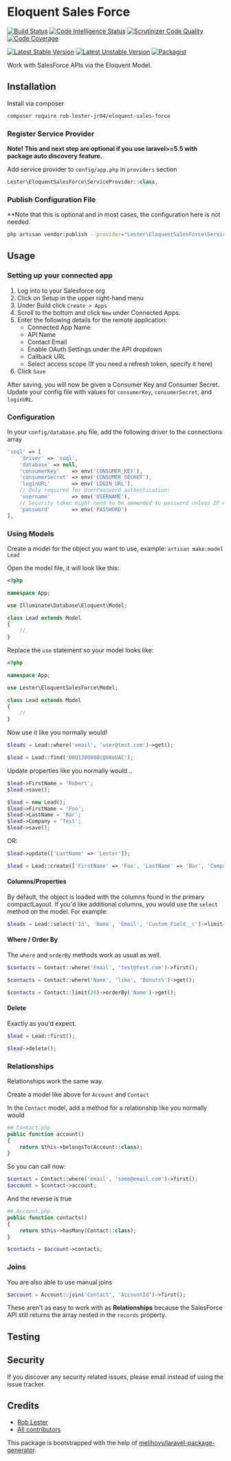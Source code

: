 # Eloquent Sales Force

[![Build Status](https://scrutinizer-ci.com/g/roblesterjr04/EloquentSalesForce/badges/build.png?b=master)](https://scrutinizer-ci.com/g/rob-lester-jr04/EloquentSalesForce/build-status/master)
[![Code Intelligence Status](https://scrutinizer-ci.com/g/roblesterjr04/EloquentSalesForce/badges/code-intelligence.svg?b=master)](https://scrutinizer-ci.com/code-intelligence)
[![Scrutinizer Code Quality](https://scrutinizer-ci.com/g/roblesterjr04/EloquentSalesForce/badges/quality-score.png?b=master)](https://scrutinizer-ci.com/g/rob-lester-jr04/EloquentSalesForce/?branch=master)
[![Code Coverage](https://scrutinizer-ci.com/g/roblesterjr04/EloquentSalesForce/badges/coverage.png?b=master)](https://scrutinizer-ci.com/g/rob-lester-jr04/EloquentSalesForce/?branch=master)

[![Latest Stable Version](https://poser.pugx.org/rob-lester-jr04/eloquent-sales-force/v/stable.svg)](https://packagist.org/packages/live-person-inc/live-engage-laravel)
[![Latest Unstable Version](https://poser.pugx.org/rob-lester-jr04/eloquent-sales-force/v/unstable.svg)](https://packagist.org/packages/live-person-inc/live-engage-laravel)
[![Packagist](https://poser.pugx.org/rob-lester-jr04/eloquent-sales-force/d/total.svg)](https://packagist.org/packages/live-person-inc/live-engage-laravel)


Work with SalesForce APIs via the Eloquent Model.

## Installation

Install via composer

```bash
composer require rob-lester-jr04/eloquent-sales-force
```

### Register Service Provider

**Note! This and next step are optional if you use laravel>=5.5 with package
auto discovery feature.**

Add service provider to `config/app.php` in `providers` section

```php
Lester\EloquentSalesForce\ServiceProvider::class,
```

### Publish Configuration File

**Note that this is optional and in most cases, the configuration here is not needed.

```bash
php artisan vendor:publish --provider="Lester\EloquentSalesForce\ServiceProvider" --tag="config"
```

## Usage

### Setting up your connected app

1. Log into to your Salesforce org
2. Click on Setup in the upper right-hand menu
3. Under Build click `Create > Apps`
4. Scroll to the bottom and click `New` under Connected Apps.
5. Enter the following details for the remote application:
    * Connected App Name
    * API Name
    * Contact Email
    * Enable OAuth Settings under the API dropdown
    * Callback URL
    * Select access scope (If you need a refresh token, specify it here)
6. Click `Save`

After saving, you will now be given a Consumer Key and Consumer Secret. Update your config file with values for `consumerKey`, `consumerSecret`, and `loginURL`.

### Configuration

In your `config/database.php` file, add the following driver to the connections array

```php
'soql' => [
    'driver' => 'soql',
    'database' => null,
    'consumerKey'    => env('CONSUMER_KEY'),
    'consumerSecret' => env('CONSUMER_SECRET'),
    'loginURL'       => env('LOGIN_URL'),
    // Only required for UserPassword authentication:
    'username'       => env('USERNAME'),
    // Security token might need to be ammended to password unless IP Address is whitelisted
    'password'       => env('PASSWORD')
],
```

### Using Models

Create a model for the object you want to use, example: `artisan make:model Lead`

Open the model file, it will look like this:

```php
<?php

namespace App;

use Illuminate\Database\Eloquent\Model;

class Lead extends Model
{
    //
}
```

Replace the `use` statement so your model looks like:

```php
<?php

namespace App;

use Lester\EloquentSalesForce\Model;

class Lead extends Model
{
    //
}
```

Now use it like you normally would!

```php
$leads = Lead::where('email', 'user@test.com')->get();

$lead = Lead::find('00Q1J00000cQ08eUAC');
```

Update properties like you normally would...

```php
$lead->FirstName = 'Robert';
$lead->save();
```

```php
$lead = new Lead();
$lead->FirstName = 'Foo';
$lead->LastName = 'Bar';
$lead->Company = 'Test';
$lead->save();
```

OR:

```php
$lead->update(['LastName' => 'Lester']);

$lead = Lead::create(['FirstName' => 'Foo', 'LastName' => 'Bar', 'Company' => 'Test Company']);
```

#### Columns/Properties
By default, the object is loaded with the columns found in the primary compactLayout. If you'd like additional columns, you would use the `select` method on the model. For example:

```php
$leads = Lead::select('Id', 'Name', 'Email', 'Custom_Field__c')->limit(10)->get();
```

#### Where / Order By
The `where` and `orderBy` methods work as usual as well.

```php
$contacts = Contact::where('Email', 'test@test.com')->first();

$contacts = Contact::where('Name', 'like', 'Donuts%')->get();

$contacts = Contact::limit(20)->orderBy('Name')->get();
```

#### Delete
Exactly as you'd expect.

```php
$lead = Lead::first();

$lead->delete();
```

### Relationships

Relationships work the same way.

Create a model like above for `Account` and `Contact`

In the `Contact` model, add a method for a relationship like you normally would

```php
## Contact.php
public function account()
{
	return $this->belongsTo(Account::class);
}
```

So you can call now:

```php
$contact = Contact::where('email', 'some@email.com')->first();
$account = $contact->account;
```

And the reverse is true

```php
## Account.php
public function contacts()
{
	return $this->hasMany(Contact::class);
}
```

```php
$contacts = $account->contacts;
```

### Joins
You are also able to use manual joins

```php
$account = Account::join('Contact', 'AccountId')->first();
```

These aren't as easy to work with as **Relationships** because the SalesForce API still returns the array nested in the `records` property.

## Testing


## Security

If you discover any security related issues, please email 
instead of using the issue tracker.

## Credits

- [Rob Lester](https://github.com/roblesterjr04/EloquentSalesForce)
- [All contributors](https://github.com/roblesterjr04/EloquentSalesForce/graphs/contributors)

This package is bootstrapped with the help of
[melihovv/laravel-package-generator](https://github.com/melihovv/laravel-package-generator).
